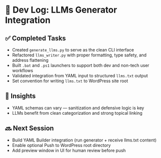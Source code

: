 # 🚧 Dev Log: LLMs Generator Integration

## ✅ Completed Tasks
- Created `generate_llms.py` to serve as the clean CLI interface
- Refactored `llms_writer.py` with proper formatting, type safety, and address flattening
- Built `.bat` and `.ps1` launchers to support both dev and non-tech user workflows
- Validated integration from YAML input to structured `llms.txt` output
- Set convention for writing `llms.txt` to WordPress site root

## 🧠 Insights
- YAML schemas can vary — sanitization and defensive logic is key
- LLMs benefit from clean categorization and strong topical linking

## 🔜 Next Session
- Build YAML Builder integration (run generator + receive llms.txt content)
- Enable optional Push to WordPress root directory
- Add preview window in UI for human review before push

